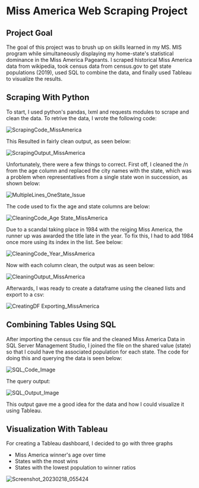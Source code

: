 # Miss America Web Scraping Project

## Project Goal

The goal of this project was to brush up on skills learned in my MS. MIS program while simultaneously displaying my home-state's statistical dominance in the Miss America Pageants. I scraped historical Miss America data from wikipedia, took census data from census.gov to get state populations (2019), used SQL to combine the data, and finally used Tableau to visualize the results. 


## Scraping With Python

To start, I used python's pandas, lxml and requests modules to scrape and clean the data. To retrive the data, I wrote the following code:

![ScrapingCode_MissAmerica](https://user-images.githubusercontent.com/94634170/219900938-375f6912-b27b-44d0-9cbc-b9a6df59024f.png)

This Resulted in fairly clean output, as seen below:

![ScrapingOutput_MissAmerica](https://user-images.githubusercontent.com/94634170/219900957-4aaf7c85-2aa1-4269-9d1b-0f38e62b069f.png)

Unfortunately, there were a few things to correct.  First off, I cleaned the /n from the age column and replaced the city names with the state, which was a problem when representatives from a single state won in succession, as shown below:

![MultipleLines_OneState_Issue](https://user-images.githubusercontent.com/94634170/219901247-21c2d90f-d5f5-4348-ac26-eb1d80228dab.png)

The code used to fix the age and state columns are below:

![CleaningCode_Age State_MissAmerica](https://user-images.githubusercontent.com/94634170/219901250-4aa066a2-363f-4c8f-bd26-295a63a02f9e.png)

Due to a scandal taking place in 1984 with the reiging Miss America, the runner up was awarded the title late in the year. To fix this, I had to add 1984 once more using its index in the list. See below: 

![CleaningCode_Year_MissAmerica](https://user-images.githubusercontent.com/94634170/219901686-1e5b7a0a-9d18-4bc8-a31d-6e96f6caa408.png)

Now with each column clean, the output was as seen below:

![CleaningOutput_MissAmerica](https://user-images.githubusercontent.com/94634170/219901956-42c7301b-047c-4600-bcd7-c12e1bd8406c.png)

Afterwards, I was ready to create a dataframe using the cleaned lists and export to a csv:

![CreatingDF Exporting_MissAmerica](https://user-images.githubusercontent.com/94634170/219901759-5b651397-f5c6-495d-a438-7aa29116b292.png)


## Combining Tables Using SQL

After importing the census csv file and the cleaned Miss America Data in SQL Server Management Studio, I joined the file on the shared value (state) so that I could have the associated population for each state. The code for doing this and querying the data is seen below:

![SQL_Code_Image](https://user-images.githubusercontent.com/94634170/219902667-7f781731-1d77-4f6e-9c1c-817a6c35fd53.png)

The query output:

![SQL_Output_Image](https://user-images.githubusercontent.com/94634170/219902685-cca900b5-4754-45d0-b7f3-0d1ac4523830.png)

This output gave me a good idea for the data and how I could visualize it using Tableau.


## Visualization With Tableau

For creating a Tableau dashboard, I decided to go with three graphs 
* Miss America winner's age over time
* States with the most wins
* States with the lowest population to winner ratios

![Screenshot_20230218_055424](https://user-images.githubusercontent.com/94634170/219902994-f5b31fba-8b60-424a-996d-26f881f93629.png)






